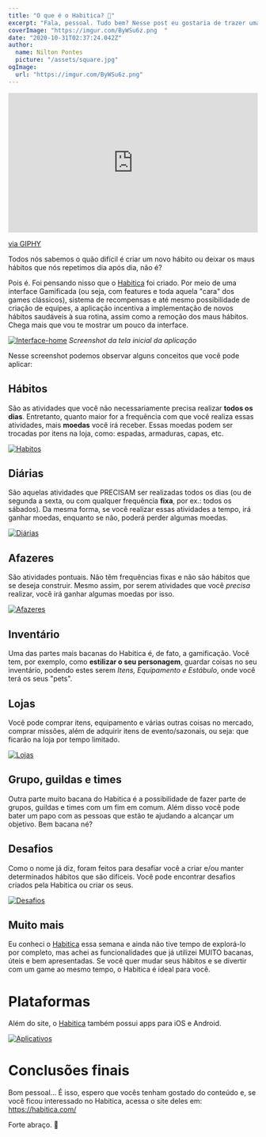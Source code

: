 ```yaml
---
title: "O que é o Habitica? 🐉"
excerpt: "Fala, pessoal. Tudo bem? Nesse post eu gostaria de trazer uma ferramenta incrível pra vocês: o Habitica. Pega um café, um chá ou o que você preferir e vamo nessa!"
coverImage: "https://imgur.com/ByWSu6z.png  "
date: "2020-10-31T02:37:24.042Z"
author:
  name: Nilton Pontes
  picture: "/assets/square.jpg"
ogImage:
  url: "https://imgur.com/ByWSu6z.png"
---
```


<div style="width:100%;height:0;padding-bottom:56%;position:relative;"><iframe src="https://giphy.com/embed/l4pLXMFYQmTM2se7m" width="100%" height="100%" style="position:absolute" frameBorder="0" class="giphy-embed" allowFullScreen></iframe></div><p><a href="https://giphy.com/gifs/abcnetwork-tired-the-middle-l4pLXMFYQmTM2se7m">via GIPHY</a></p>

Todos nós sabemos o quão difícil é criar um novo hábito ou deixar os maus hábitos que nós repetimos dia após dia, não é?

Pois é. Foi pensando nisso que o [Habitica](https://habitica.com/ "Habitica") foi criado. Por meio de uma interface Gamificada (ou seja, com features e toda aquela "cara" dos games clássicos), sistema de recompensas e até mesmo possibilidade de criação de equipes, a aplicação incentiva a implementação de novos hábitos saudáveis à sua rotina, assim como a remoção dos maus hábitos. Chega mais que vou te mostrar um pouco da interface.

[![Interface-home](https://imgur.com/LRdaYdN.png "Interface-home")](https://imgur.com/LRdaYdN.png "Interface-home")
_Screenshot da tela inicial da aplicação_

Nesse screenshot podemos observar alguns conceitos que você pode aplicar:

## Hábitos

São as atividades que você não necessariamente precisa realizar **todos os dias**. Entretanto, quanto maior for a frequência com que você realiza essas atividades, mais **moedas** você irá receber. Essas moedas podem ser trocadas por itens na loja, como: espadas, armaduras, capas, etc.

[![Habitos](https://imgur.com/oyxfGTF.png "Habitos")](https://imgur.com/oyxfGTF.png "Habitos")

## Diárias

São aquelas atividades que PRECISAM ser realizadas todos os dias (ou de segunda a sexta, ou com qualquer frequência **fixa**, por ex.: todos os sábados). Da mesma forma, se você realizar essas atividades a tempo, irá ganhar moedas, enquanto se não, poderá perder algumas moedas.

[![Diárias](https://imgur.com/WOIuu4J.png "Diárias")](https://imgur.com/WOIuu4J.png "Diárias")

## Afazeres

São atividades pontuais. Não têm frequências fixas e não são hábitos que se deseja construir. Mesmo assim, por serem atividades que você _precisa_ realizar, você irá ganhar algumas moedas por isso.

[![Afazeres](https://imgur.com/NdB9Rc9.png "Afazeres")](https://imgur.com/NdB9Rc9.png "Afazeres")

## Inventário

Uma das partes mais bacanas do Habitica é, de fato, a gamificação. Você tem, por exemplo, como **estilizar o seu personagem**, guardar coisas no seu inventário, podendo estes serem _Itens, Equipamento e Estábulo_, onde você terá os seus "pets".

## Lojas

Você pode comprar itens, equipamento e várias outras coisas no mercado, comprar missões, além de adquirir itens de evento/sazonais, ou seja: que ficarão na loja por tempo limitado.

[![Lojas](https://imgur.com/UrJTaZV.png "Lojas")](https://imgur.com/UrJTaZV.png "Lojas")

## Grupo, guildas e times

Outra parte muito bacana do Habitica é a possibilidade de fazer parte de grupos, guildas e times com um fim em comum. Além disso você pode bater um papo com as pessoas que estão te ajudando a alcançar um objetivo. Bem bacana né?

## Desafios

Como o nome já diz, foram feitos para desafiar você a criar e/ou manter determinados hábitos que são difíceis. Você pode encontrar desafios criados pela Habitica ou criar os seus.

[![Desafios](https://imgur.com/ZsQLeay.png "Desafios")](https://imgur.com/ZsQLeay.png "Desafios")

## Muito mais

Eu conheci o [Habitica](https://habitica.com/ "Habitica") essa semana e ainda não tive tempo de explorá-lo por completo, mas achei as funcionalidades que já utilizei MUITO bacanas, úteis e bem apresentadas. Se você quer mudar seus hábitos e se divertir com um game ao mesmo tempo, o Habitica é ideal para você.

# Plataformas

Além do site, o [Habitica](https://habitica.com/ "Habitica") também possui apps para iOS e Android.

[![Aplicativos](https://imgur.com/LVxoaIE.png "Aplicativos")](https://imgur.com/LVxoaIE.png "Aplicativos")

# Conclusões finais

Bom pessoal... É isso, espero que vocês tenham gostado do conteúdo e, se você ficou interessado no Habitica, acessa o site deles em: https://habitica.com/

Forte abraço. 🤗
